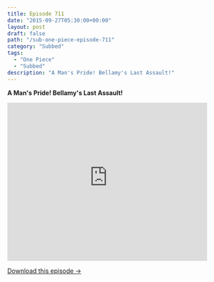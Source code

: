 ```yaml
---
title: Episode 711
date: "2015-09-27T05:30:00+00:00"
layout: post
draft: false
path: "/sub-one-piece-episode-711"
category: "Subbed"
tags:
  - "One Piece"
  - "Subbed"
description: "A Man's Pride! Bellamy's Last Assault!"
---
```


**A Man's Pride! Bellamy's Last Assault!**

<iframe width="640" height="360" src="https://www.rapidvideo.com/e/G6FRPGJJDQ" frameborder="0" marginwidth=0 marginheight=0 scrolling=no allowfullscreen style="max-width:90%;"></iframe>

<a href="http://ouo.io/qs/eCodkFEQ?s=https://www.rapidvideo.com/d/G6FRPGJJDQ" class="styled_a">Download this episode →</a>

